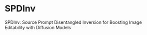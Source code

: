 # SPDInv
SPDInv: Source Prompt Disentangled Inversion for Boosting Image Editability with  Diffusion Models
